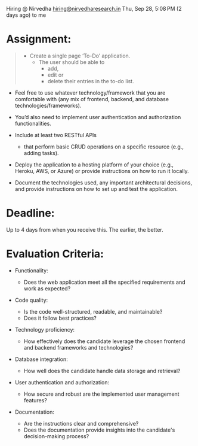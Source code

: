 
Hiring @ Nirvedha <hiring@nirvedharesearch.in>
Thu, Sep 28, 5:08 PM (2 days ago)
to me

# Assignment:

> * Create a single page ‘To-Do’ application. 
>   * The user should be able to 
>     * add, 
>     * edit or 
>     * delete their entries in the to-do list. 

* Feel free to use whatever technology/framework that you are comfortable with (any mix of frontend, backend, and database technologies/frameworks). 
* You’d also need to implement user authentication and authorization functionalities. 

* Include at least two RESTful APIs 
  * that perform basic CRUD operations on a specific resource (e.g., adding tasks). 

* Deploy the application to a hosting platform of your choice (e.g., Heroku, AWS, or Azure) or provide instructions on how to run it locally. 

* Document the technologies used, any important architectural decisions, and provide instructions on how to set up and test the application.


# Deadline: 

Up to 4 days from when you receive this. The earlier, the better.


# Evaluation Criteria:


* Functionality: 
  * Does the web application meet all the specified requirements and work as expected?

* Code quality: 
  * Is the code well-structured, readable, and maintainable? 
  * Does it follow best practices?

* Technology proficiency: 
  * How effectively does the candidate leverage the chosen frontend and backend frameworks and technologies?

* Database integration: 
  * How well does the candidate handle data storage and retrieval?

* User authentication and authorization: 
  * How secure and robust are the implemented user management features?

* Documentation: 
  * Are the instructions clear and comprehensive? 
  * Does the documentation provide insights into the candidate's decision-making process?